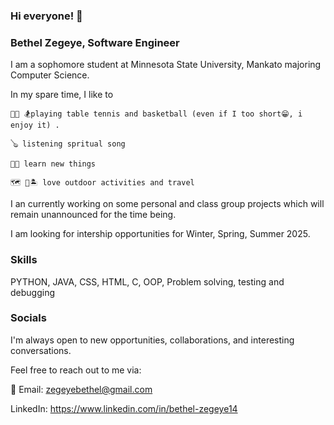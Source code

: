 ### Hi everyone! 👋



### Bethel Zegeye, Software Engineer



I am a sophomore student at Minnesota State University, Mankato majoring Computer Science.



In my spare time, I like to 

    🏀🏓 🏂playing table tennis and basketball (even if I too short😁, i enjoy it) .
    
    🪕 listening spritual song
    
    👩‍💻 learn new things
    
    🗺 🛫🏝 love outdoor activities and travel




I an currently working on some personal and class group projects which will remain unannounced for the time being.



I am looking for intership opportunities for Winter, Spring, Summer 2025.

### Skills


PYTHON, JAVA, CSS, HTML, C, OOP, Problem solving, testing and debugging




### Socials




I'm always open to new opportunities, collaborations, and interesting conversations.

Feel free to reach out to me via:



📩 Email: zegeyebethel@gmail.com




LinkedIn: https://www.linkedin.com/in/bethel-zegeye14

